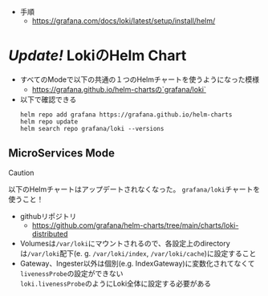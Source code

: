 - 手順
  - https://grafana.com/docs/loki/latest/setup/install/helm/

# *Update!* LokiのHelm Chart
- すべてのModeで以下の共通の１つのHelmチャートを使うようになった模様
  - https://grafana.github.io/helm-chartsの`grafana/loki`
- 以下で確認できる  
  ```shell
  helm repo add grafana https://grafana.github.io/helm-charts
  helm repo update
  helm search repo grafana/loki --versions
  ```

## MicroServices Mode
> [!CAUTION]
> 以下のHelmチャートはアップデートされなくなった。
> `grafana/loki`チャートを使うこと！
- githubリポジトリ
  - https://github.com/grafana/helm-charts/tree/main/charts/loki-distributed
- Volumesは`/var/loki`にマウントされるので、各設定上のdirectoryは`/var/loki`配下(e. g. `/var/loki/index`, `/var/loki/cache`)に設定すること
- Gateway、Ingester以外は個別(e.g. IndexGateway)に変数化されてなくて`livenessProbe`の設定ができない  
  `loki.livenessProbe`のようにLoki全体に設定する必要がある